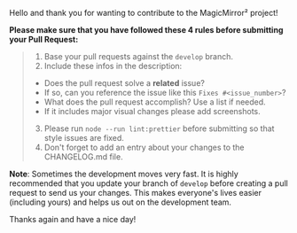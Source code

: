 Hello and thank you for wanting to contribute to the MagicMirror² project!

**Please make sure that you have followed these 4 rules before submitting your Pull Request:**

> 1. Base your pull requests against the `develop` branch.
> 2. Include these infos in the description:
>
> - Does the pull request solve a **related** issue?
> - If so, can you reference the issue like this `Fixes #<issue_number>`?
> - What does the pull request accomplish? Use a list if needed.
> - If it includes major visual changes please add screenshots.
>
> 3. Please run `node --run lint:prettier` before submitting so that
>    style issues are fixed.
> 4. Don't forget to add an entry about your changes to
>    the CHANGELOG.md file.

**Note**: Sometimes the development moves very fast. It is highly
recommended that you update your branch of `develop` before creating a
pull request to send us your changes. This makes everyone's lives
easier (including yours) and helps us out on the development team.

Thanks again and have a nice day!
